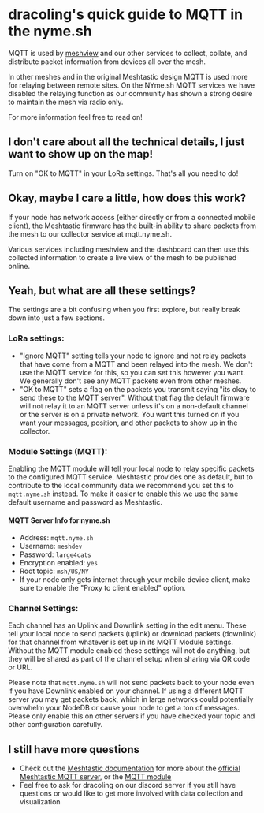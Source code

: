 
# dracoling's quick guide to MQTT in the nyme.sh 

MQTT is used by [meshview](https://meshview.nyme.sh) and our other services to collect, collate, and distribute packet information from devices all over the mesh. 

In other meshes and in the original Meshtastic design MQTT is used more for relaying between remote sites. On the NYme.sh MQTT services we have disabled the relaying function as our community has shown a strong desire to maintain the mesh via radio only. 

For more information feel free to read on!

## I don't care about all the technical details, I just want to show up on the map!

Turn on "OK to MQTT" in your LoRa settings. That's all you need to do!

## Okay, maybe I care a little, how does this work?

If your node has network access (either directly or from a connected mobile client), the Meshtastic firmware has the built-in ability to share packets from the mesh to our collector service at mqtt.nyme.sh.

Various services including meshview and the dashboard can then use this collected information to create a live view of the mesh to be published online.

## Yeah, but what are all these settings?
The settings are a bit confusing when you first explore, but really break down into just a few sections. 

### LoRa settings: 
- "Ignore MQTT" setting tells your node to ignore and not relay packets that have come from a MQTT and been relayed into the mesh. We don't use the MQTT service for this, so you can set this however you want. We generally don't see any MQTT packets even from other meshes.
- "OK to MQTT" sets a flag on the packets you transmit saying "its okay to send these to the MQTT server". Without that flag the default firmware will not relay it to an MQTT server unless it's on a non-default channel or the server is on a private network.  You want this turned on if you want your messages, position, and other packets to show up in the collector.

### Module Settings (MQTT):
Enabling the MQTT module will tell your local node to relay specific packets to the configured MQTT service. Meshtastic provides one as default, but to contribute to the local community data we recommend you set this to `mqtt.nyme.sh` instead. To make it easier to enable this we use the same default username and password as Meshtastic.

#### MQTT Server Info for nyme.sh
- Address: `mqtt.nyme.sh`
- Username: `meshdev`
- Password: `large4cats`
- Encryption enabled: `yes`
- Root topic: `msh/US/NY`
- If your node only gets internet through your mobile device client, make sure to enable the "Proxy to client enabled" option.

### Channel Settings: 
Each channel has an Uplink and Downlink setting in the edit menu. These tell your local node to send packets (uplink) or download packets (downlink) for that channel from whatever is set up in its MQTT Module settings. Without the MQTT module enabled these settings will not do anything, but they will be shared as part of the channel setup when sharing via QR code or URL.

Please note that `mqtt.nyme.sh` will not send packets back to your node even if you have Downlink enabled on your channel. If using a different MQTT server you may get packets back, which in large networks could potentially overwhelm your NodeDB or cause your node to get a ton of messages. Please only enable this on other servers if you have checked your topic and other configuration carefully.    

## I still have more questions

- Check out the [Meshtastic documentation](https://meshtastic.org/docs/) for more about the [official Meshtastic MQTT server](https://meshtastic.org/docs/software/integrations/mqtt/), or the [MQTT module](https://meshtastic.org/docs/configuration/module/mqtt/)
- Feel free to ask for dracoling on our discord server if you still have questions or would like to get more involved with data collection and visualization 
